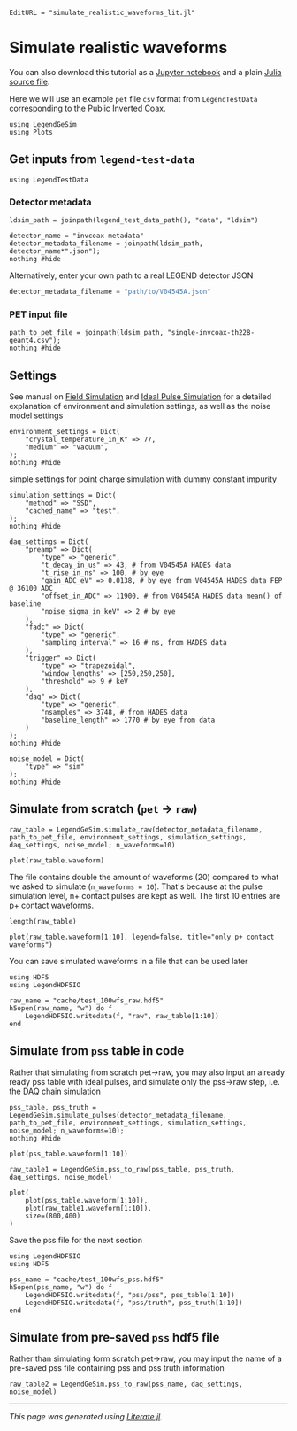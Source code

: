 ```@meta
EditURL = "simulate_realistic_waveforms_lit.jl"
```

# Simulate realistic waveforms

You can also download this tutorial as a
[Jupyter notebook](simulate_realistic_waveforms.ipynb) and a plain
[Julia source file](simulate_realistic_waveforms.jl).

Here we will use an example `pet` file `csv` format from `LegendTestData` corresponding to the Public Inverted Coax.

````@example simulate_realistic_waveforms
using LegendGeSim
using Plots
````

## Get inputs from `legend-test-data`

````@example simulate_realistic_waveforms
using LegendTestData
````

### Detector metadata

````@example simulate_realistic_waveforms
ldsim_path = joinpath(legend_test_data_path(), "data", "ldsim")

detector_name = "invcoax-metadata"
detector_metadata_filename = joinpath(ldsim_path, detector_name*".json");
nothing #hide
````

Alternatively, enter your own path to a real LEGEND detector JSON

```julia
detector_metadata_filename = "path/to/V04545A.json"
```

### PET input file

````@example simulate_realistic_waveforms
path_to_pet_file = joinpath(ldsim_path, "single-invcoax-th228-geant4.csv");
nothing #hide
````

## Settings

See manual on [Field Simulation](@ref) and [Ideal Pulse Simulation](@ref) for a detailed explanation of environment and simulation settings, as well as the noise model settings

````@example simulate_realistic_waveforms
environment_settings = Dict(
    "crystal_temperature_in_K" => 77,
    "medium" => "vacuum",
);
nothing #hide
````

simple settings for point charge simulation with dummy constant impurity

````@example simulate_realistic_waveforms
simulation_settings = Dict(
    "method" => "SSD",
    "cached_name" => "test",
);
nothing #hide
````

````@example simulate_realistic_waveforms
daq_settings = Dict(
    "preamp" => Dict(
        "type" => "generic",
        "t_decay_in_us" => 43, # from V04545A HADES data
        "t_rise_in_ns" => 100, # by eye
        "gain_ADC_eV" => 0.0138, # by eye from V04545A HADES data FEP @ 36100 ADC
        "offset_in_ADC" => 11900, # from V04545A HADES data mean() of baseline
        "noise_sigma_in_keV" => 2 # by eye
    ),
    "fadc" => Dict(
        "type" => "generic",
        "sampling_interval" => 16 # ns, from HADES data
    ),
    "trigger" => Dict(
        "type" => "trapezoidal",
        "window_lengths" => [250,250,250],
        "threshold" => 9 # keV
    ),
    "daq" => Dict(
        "type" => "generic",
        "nsamples" => 3748, # from HADES data
        "baseline_length" => 1770 # by eye from data
    )
);
nothing #hide
````

````@example simulate_realistic_waveforms
noise_model = Dict(
    "type" => "sim"
);
nothing #hide
````

## Simulate from scratch (`pet` -> `raw`)

````@example simulate_realistic_waveforms
raw_table = LegendGeSim.simulate_raw(detector_metadata_filename, path_to_pet_file, environment_settings, simulation_settings, daq_settings, noise_model; n_waveforms=10)
````

````@example simulate_realistic_waveforms
plot(raw_table.waveform)
````

The file contains double the amount of waveforms (20) compared to what we asked to simulate (`n_waveforms = 10`). That's because at the pulse simulation level, n+ contact pulses are kept as well. The first 10 entries are p+ contact waveforms.

````@example simulate_realistic_waveforms
length(raw_table)
````

````@example simulate_realistic_waveforms
plot(raw_table.waveform[1:10], legend=false, title="only p+ contact waveforms")
````

You can save simulated waveforms in a file that can be used later

````@example simulate_realistic_waveforms
using HDF5
using LegendHDF5IO
````

````@example simulate_realistic_waveforms
raw_name = "cache/test_100wfs_raw.hdf5"
h5open(raw_name, "w") do f
    LegendHDF5IO.writedata(f, "raw", raw_table[1:10])
end
````

## Simulate from `pss` table in code

Rather that simulating from scratch pet->raw, you may also input an already ready pss table with ideal pulses, and simulate only the pss->raw step, i.e. the DAQ chain simulation

````@example simulate_realistic_waveforms
pss_table, pss_truth = LegendGeSim.simulate_pulses(detector_metadata_filename, path_to_pet_file, environment_settings, simulation_settings, noise_model; n_waveforms=10);
nothing #hide
````

````@example simulate_realistic_waveforms
plot(pss_table.waveform[1:10])
````

````@example simulate_realistic_waveforms
raw_table1 = LegendGeSim.pss_to_raw(pss_table, pss_truth, daq_settings, noise_model)
````

````@example simulate_realistic_waveforms
plot(
    plot(pss_table.waveform[1:10]),
    plot(raw_table1.waveform[1:10]),
    size=(800,400)
)
````

Save the pss file for the next section

````@example simulate_realistic_waveforms
using LegendHDF5IO
using HDF5
````

````@example simulate_realistic_waveforms
pss_name = "cache/test_100wfs_pss.hdf5"
h5open(pss_name, "w") do f
    LegendHDF5IO.writedata(f, "pss/pss", pss_table[1:10])
    LegendHDF5IO.writedata(f, "pss/truth", pss_truth[1:10])
end
````

## Simulate from pre-saved `pss` hdf5 file

Rather than simulating form scratch pet->raw, you may input the name of a pre-saved pss file containing pss and pss truth information

````@example simulate_realistic_waveforms
raw_table2 = LegendGeSim.pss_to_raw(pss_name, daq_settings, noise_model)
````

---

*This page was generated using [Literate.jl](https://github.com/fredrikekre/Literate.jl).*


